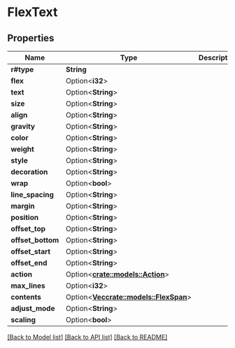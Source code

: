 # FlexText

## Properties

Name | Type | Description | Notes
------------ | ------------- | ------------- | -------------
**r#type** | **String** |  | 
**flex** | Option<**i32**> |  | [optional]
**text** | Option<**String**> |  | [optional]
**size** | Option<**String**> |  | [optional]
**align** | Option<**String**> |  | [optional]
**gravity** | Option<**String**> |  | [optional]
**color** | Option<**String**> |  | [optional]
**weight** | Option<**String**> |  | [optional]
**style** | Option<**String**> |  | [optional]
**decoration** | Option<**String**> |  | [optional]
**wrap** | Option<**bool**> |  | [optional]
**line_spacing** | Option<**String**> |  | [optional]
**margin** | Option<**String**> |  | [optional]
**position** | Option<**String**> |  | [optional]
**offset_top** | Option<**String**> |  | [optional]
**offset_bottom** | Option<**String**> |  | [optional]
**offset_start** | Option<**String**> |  | [optional]
**offset_end** | Option<**String**> |  | [optional]
**action** | Option<[**crate::models::Action**](Action.md)> |  | [optional]
**max_lines** | Option<**i32**> |  | [optional]
**contents** | Option<[**Vec<crate::models::FlexSpan>**](FlexSpan.md)> |  | [optional]
**adjust_mode** | Option<**String**> |  | [optional]
**scaling** | Option<**bool**> |  | [optional]

[[Back to Model list]](../README.md#documentation-for-models) [[Back to API list]](../README.md#documentation-for-api-endpoints) [[Back to README]](../README.md)


